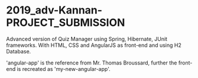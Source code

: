# 2019_adv-Kannan-PROJECT_SUBMISSION

Advanced version of Quiz Manager using Spring, Hibernate, JUnit frameworks.  With HTML, CSS and AngularJS as front-end and using H2 Database.

'angular-app' is the reference from Mr. Thomas Broussard, further the front-end is recreated as 'my-new-angular-app'.
